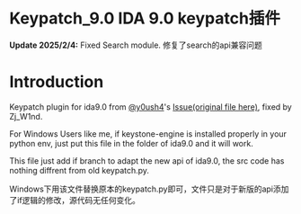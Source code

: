 # Keypatch_9.0 IDA 9.0 keypatch插件
**Update 2025/2/4:** Fixed Search module. 修复了search的api兼容问题

# Introduction
Keypatch plugin for ida9.0 from [@y0ush4](https://github.com/y0ush4)'s [Issue(original file here)](https://github.com/keystone-engine/keypatch/issues/94), fixed by Zj_W1nd.

For Windows Users like me, if keystone-engine is installed properly in your python env, just put this file in the folder of ida9.0 and it will work.

This file just add if branch to adapt the new api of ida9.0, the src code has nothing diffrent from old keypatch.py.

Windows下用该文件替换原本的keypatch.py即可，文件只是对于新版的api添加了if逻辑的修改，源代码无任何变化。
